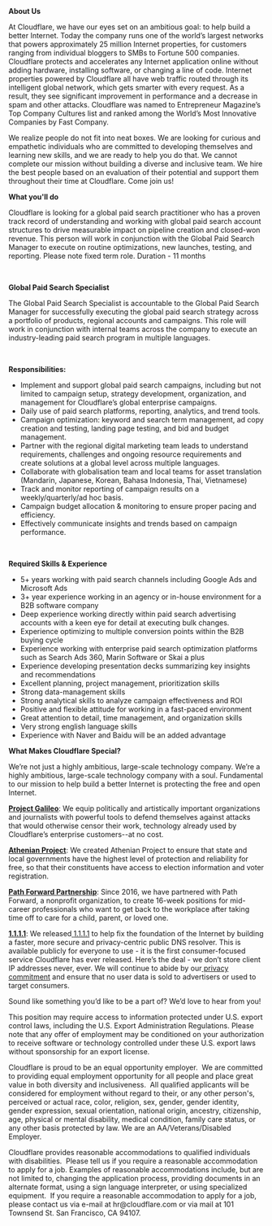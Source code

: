 <div class="content-intro">
	<div><strong>About Us</strong></div>
	<div>
		<p><span style="font-weight: 400;">At Cloudflare, we have our eyes set on an ambitious goal: to help build a better Internet. Today the company runs one of the world’s largest networks that powers approximately 25 million Internet properties, for customers ranging from individual bloggers to SMBs to Fortune 500 companies. Cloudflare protects and accelerates any Internet application online without adding hardware, installing software, or changing a line of code. Internet properties powered by Cloudflare all have web traffic routed through its intelligent global network, which gets smarter with every request. As a result, they see significant improvement in performance and a decrease in spam and other attacks. Cloudflare was named to Entrepreneur Magazine’s Top Company Cultures list and ranked among the World’s Most Innovative Companies by Fast Company.</span><span style="font-weight: 400;">&nbsp;</span></p>
		<p><span style="font-weight: 400;">We realize people do not fit into neat boxes. We are looking for curious and empathetic individuals who are committed to developing themselves and learning new skills, and we are ready to help you do that. We cannot complete our mission without building a diverse and inclusive team. We hire the best people based on an evaluation of their potential and support them throughout their time at Cloudflare. Come join us!&nbsp;</span></p>
	</div>
</div>
<p><strong>What you'll do</strong></p>
<p>Cloudflare is looking for a global paid search practitioner who has a proven track record of understanding and working with global paid search account structures to drive measurable impact on pipeline creation and closed-won revenue. This person will work in conjunction with the Global Paid Search Manager to execute on routine optimizations, new launches, testing, and reporting. Please note fixed term role. Duration - 11 months</p>
<p>&nbsp;</p>
<p><strong>Global Paid Search Specialist</strong></p>
<p>The Global Paid Search Specialist is accountable to the Global Paid Search Manager for successfully executing the global paid search strategy across a portfolio of products, regional accounts and campaigns. This role will work in conjunction with internal teams across the company to execute an industry-leading paid search program in multiple languages.&nbsp;</p>
<p>&nbsp;</p>
<p><strong>Responsibilities:</strong></p>
<ul>
	<li>Implement and support global paid search campaigns, including but not limited to campaign setup, strategy development, organization, and management for Cloudflare’s global enterprise campaigns.&nbsp;</li>
	<li>Daily use of paid search platforms, reporting, analytics, and trend tools.</li>
	<li>Campaign optimization: keyword and search term management, ad copy creation and testing, landing page testing, and bid and budget management.</li>
	<li>Partner with the regional digital marketing team leads to understand requirements, challenges and ongoing resource requirements and create solutions at a global level across multiple languages.</li>
	<li>Collaborate with globalisation team and local teams for asset translation (Mandarin, Japanese, Korean, Bahasa Indonesia, Thai, Vietnamese)&nbsp;</li>
	<li>Track and monitor reporting of campaign results on a weekly/quarterly/ad hoc basis.</li>
	<li>Campaign budget allocation &amp; monitoring to ensure proper pacing and efficiency.</li>
	<li>Effectively communicate insights and trends based on campaign performance.</li>
</ul>
<p>&nbsp;</p>
<p><strong>Required Skills &amp; Experience</strong></p>
<ul>
	<li>5+ years working with paid search channels including Google Ads and Microsoft Ads</li>
	<li>3+ year experience working in an agency or in-house environment for a B2B software company</li>
	<li>Deep experience working directly within paid search advertising accounts with a keen eye for detail at executing bulk changes.</li>
	<li>Experience optimizing to multiple conversion points within the B2B buying cycle</li>
	<li>Experience working with enterprise paid search optimization platforms such as Search Ads 360, Marin Software or Skai a plus</li>
	<li>Experience developing presentation decks summarizing key insights and recommendations</li>
	<li>Excellent planning, project management, prioritization skills</li>
	<li>Strong data-management skills</li>
	<li>Strong analytical skills to analyze campaign effectiveness and ROI</li>
	<li>Positive and flexible attitude for working in a fast-paced environment</li>
	<li>Great attention to detail, time management, and organization skills</li>
	<li>Very strong english language skills</li>
	<li>Experience with Naver and Baidu will be an added advantage</li>
</ul>
<div class="content-conclusion">
	<p><strong>What Makes Cloudflare Special?</strong></p>
	<p><span style="font-weight: 400;">We’re not just a highly ambitious, large-scale technology company. We’re a highly ambitious, large-scale technology company with a soul. Fundamental to our mission to help build a better Internet is protecting the free and open Internet.</span></p>
	<p><a href="https://blog.cloudflare.com/protecting-free-expression-online/"><strong>Project Galileo</strong></a><span style="font-weight: 400;">: We equip politically and artistically important organizations and journalists with powerful tools to defend themselves against attacks that would otherwise censor their work, technology already used by Cloudflare’s enterprise customers--at no cost.</span></p>
	<p><strong><a href="https://www.cloudflare.com/athenian/">Athenian Project</a></strong><span style="font-weight: 400;">: We created Athenian Project to ensure that state and local governments have the highest level of protection and reliability for free, so that their constituents have access to election information and voter registration.</span></p>
	<p><a href="https://blog.cloudflare.com/tag/path-forward/"><strong>Path Forward Partnership</strong></a><span style="font-weight: 400;">: Since 2016, we have partnered with Path Forward, a nonprofit organization, to create 16-week positions for mid-career professionals who want to get back to the workplace after taking time off to care for a child, parent, or loved one.</span></p>
	<p><a href="https://1.1.1.1/"><strong>1.1.1.1</strong></a><span style="font-weight: 400;">: We released</span><a href="https://1.1.1.1/"> <span style="font-weight: 400;">1.1.1.1</span></a><span style="font-weight: 400;"> to help fix the foundation of the Internet by building a faster, more secure and privacy-centric public DNS resolver. This is available publicly for everyone to use - it is the first consumer-focused service Cloudflare has ever released. Here’s the deal - we don’t store client IP addresses never, ever. We will continue to abide by our</span><a href="https://developers.cloudflare.com/1.1.1.1/privacy/public-dns-resolver"> privacy commitment</a><span style="font-weight: 400;"> and ensure that no user data is sold to advertisers or used to target consumers.</span></p>
	<p><span style="font-weight: 400;">Sound like something you’d like to be a part of? We’d love to hear from you!</span></p>
	<p><span style="font-weight: 400;">This position may require access to information protected under U.S. export control laws, including the U.S. Export Administration Regulations. Please note that any offer of employment may be conditioned on your authorization to receive software or technology controlled under these U.S. export laws without sponsorship for an export license.</span></p>
	<p><span style="font-weight: 400;">Cloudflare is proud to be an equal opportunity employer. &nbsp;We are committed to providing equal employment opportunity for all people and place great value in both diversity and inclusiveness. &nbsp;All qualified applicants will be considered for employment without regard to their, or any other person's, perceived or actual</span> <span style="font-weight: 400;">race, color, religion, sex, gender, gender identity, gender expression, sexual orientation, national origin, ancestry, citizenship, age, physical or mental disability, medical condition, family care status, or any other basis protected by law. </span><span style="font-weight: 400;">We are an AA/Veterans/Disabled Employer.</span></p>
	<p><span style="font-weight: 400;">Cloudflare provides reasonable accommodations to qualified individuals with disabilities. &nbsp;Please tell us if you require a reasonable accommodation to apply for a job. Examples of reasonable accommodations include, but are not limited to, changing the application process, providing documents in an alternate format, using a sign language interpreter, or using specialized equipment. &nbsp;If you require a reasonable accommodation to apply for a job, please contact us via e-mail at </span><span style="font-weight: 400;">hr@cloudflare.com</span><span style="font-weight: 400;"> or via mail at 101 Townsend St. San Francisco, CA 94107.</span></p>
</div>